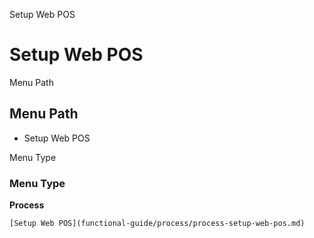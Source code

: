 
Setup Web POS
# Setup Web POS



Menu Path
## Menu Path



- Setup Web POS

Menu Type
### Menu Type

**Process**


```
[Setup Web POS](functional-guide/process/process-setup-web-pos.md)
```